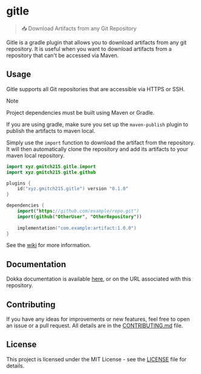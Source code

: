 # gitle

> 📥 Download Artifacts from any Git Repository

Gitle is a gradle plugin that allows you to download artifacts from any git repository. 
It is useful when you want to download artifacts from a repository that can't be accessed via Maven.

## Usage

Gitle supports all Git repositories that are accessible via HTTPS or SSH.

> [!NOTE]
> Project dependencies must be built using Maven or Gradle.
>
> If you are using gradle, make sure you set up the `maven-publish` plugin to publish the artifacts to maven local.

Simply use the `import` function to download the artifact from the repository. It will then automatically clone the
repository and add its artifacts to your maven local repository.

```kotlin
import xyz.gmitch215.gitle.import
import xyz.gmitch215.gitle.github

plugins {
    id("xyz.gmitch215.gitle") version "0.1.0"
}

dependencies {
    import("https://github.com/example/repo.git")
    import(github("OtherUser", "OtherRepository"))
    
    implementation("com.example:artifact:1.0.0")
}
```

See the [wiki](https://github.com/gmitch215/gitle/wiki) for more information.

## Documentation

Dokka documentation is available [here](https://gmitch215.github.io/gitle/), or on the URL associated with this repository.

## Contributing

If you have any ideas for improvements or new features, feel free to open an issue or a pull request. All details are in the [CONTRIBUTING.md](./CONTRIBUTING.md) file.

## License

This project is licensed under the MIT License - see the [LICENSE](./LICENSE) file for details.
